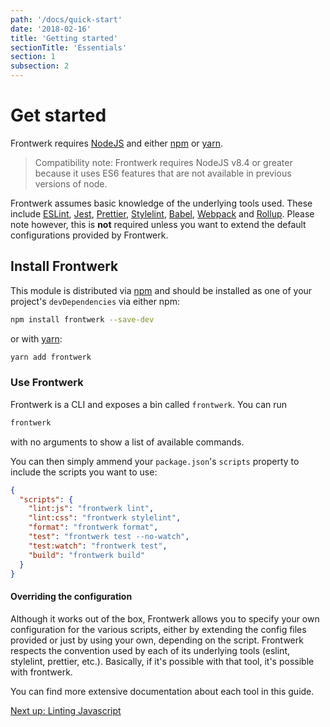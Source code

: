```yaml
---
path: '/docs/quick-start'
date: '2018-02-16'
title: 'Getting started'
sectionTitle: 'Essentials'
section: 1
subsection: 2
---
```


# Get started

Frontwerk requires [NodeJS][node] and either [npm][npm] or [yarn][yarn].

> Compatibility note: Frontwerk requires NodeJS v8.4 or greater because it uses ES6 features that are not available in previous versions of node.

Frontwerk assumes basic knowledge of the underlying tools used. These include [ESLint][eslint], [Jest][jest], [Prettier][prettier], [Stylelint][stylelint], [Babel][babel], [Webpack][webpack] and [Rollup][rollup]. Please note however, this is **not** required unless you want to extend the default configurations provided by Frontwerk.

## Install Frontwerk

This module is distributed via [npm][npm] and should be installed as one of your project's `devDependencies` via either npm:

```bash
npm install frontwerk --save-dev
```

or with [yarn][yarn]:

```bash
yarn add frontwerk
```

### Use Frontwerk

Frontwerk is a CLI and exposes a bin called `frontwerk`. You can run

```bash
frontwerk
```

with no arguments to show a list of available commands.

You can then simply ammend your `package.json`'s `scripts` property to include the scripts you want to use:

```json
{
  "scripts": {
    "lint:js": "frontwerk lint",
    "lint:css": "frontwerk stylelint",
    "format": "frontwerk format",
    "test": "frontwerk test --no-watch",
    "test:watch": "frontwerk test",
    "build": "frontwerk build"
  }
}
```

#### Overriding the configuration

Although it works out of the box, Frontwerk allows you to specify your own configuration for the various scripts, either by extending the config files provided or just by using your own, depending on the script. Frontwerk respects the convention used by each of its underlying tools (eslint, stylelint, prettier, etc.). Basically, if it's possible with that tool, it's possible with frontwerk.

You can find more extensive documentation about each tool in this guide.

[Next up: Linting Javascript][linting-javascript]

[npm]: https://www.npmjs.com/
[yarn]: https://yarnpkg.com/
[node]: https://nodejs.org
[eslint]: https://eslint.org/
[jest]: https://facebook.github.io/jest/
[prettier]: https://prettier.io/
[stylelint]: https://stylelint.io/
[babel]: https://babeljs.io/
[webpack]: https://webpack.js.org/
[rollup]: https://rollupjs.org/
[linting-javascript]: /docs/lint
